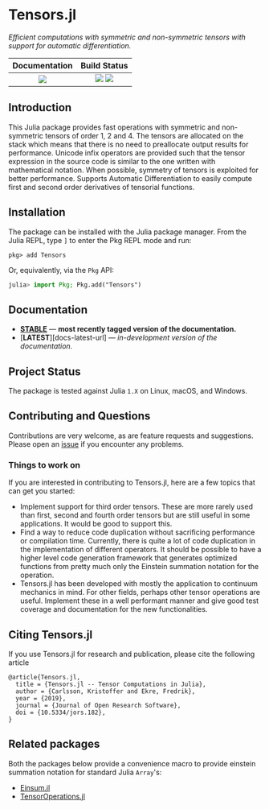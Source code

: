 # Tensors.jl

*Efficient computations with symmetric and non-symmetric tensors with support for automatic differentiation.*

| **Documentation**                                                               | **Build Status**                                                                                |
|:-------------------------------------------------------------------------------:|:-----------------------------------------------------------------------------------------------:|
| [![][docs-stable-img]][docs-stable-url] | [![][ci-img]][ci-url] [![][codecov-img]][codecov-url] |

## Introduction

This Julia package provides fast operations with symmetric and non-symmetric tensors of order 1, 2 and 4.
The tensors are allocated on the stack which means that there is no need to preallocate output results for performance.
Unicode infix operators are provided such that the tensor expression in the source code is similar to the one written with mathematical notation.
When possible, symmetry of tensors is exploited for better performance.
Supports Automatic Differentiation to easily compute first and second order derivatives of tensorial functions.

## Installation

The package can be installed with the Julia package manager.
From the Julia REPL, type `]` to enter the Pkg REPL mode and run:

```
pkg> add Tensors
```

Or, equivalently, via the `Pkg` API:

```julia
julia> import Pkg; Pkg.add("Tensors")
```

## Documentation

- [**STABLE**][docs-stable-url] &mdash; **most recently tagged version of the documentation.**
- [**LATEST**][docs-latest-url] &mdash; *in-development version of the documentation.*

## Project Status

The package is tested against Julia `1.X` on Linux, macOS, and Windows.

## Contributing and Questions

Contributions are very welcome, as are feature requests and suggestions. Please open an [issue][issues-url] if you encounter any problems.

### Things to work on

If you are interested in contributing to Tensors.jl, here are a few topics that can get you started:

* Implement support for third order tensors. These are more rarely used than first, second and fourth order tensors but are still useful in some applications. It would be good to support this.
* Find a way to reduce code duplication without sacrificing performance or compilation time. Currently, there is quite a lot of code duplication in the implementation of different operators. It should be possible to have a higher level code generation framework that generates optimized functions from pretty much only the Einstein summation notation for the operation.
* Tensors.jl has been developed with mostly the application to continuum mechanics in mind. For other fields, perhaps other tensor operations are useful. Implement these in a well performant manner and give good test coverage and documentation for the new functionalities.

## Citing Tensors.jl

If you use Tensors.jl for research and publication, please cite the following article
```
@article{Tensors.jl,
  title = {Tensors.jl -- Tensor Computations in Julia},
  author = {Carlsson, Kristoffer and Ekre, Fredrik},
  year = {2019},
  journal = {Journal of Open Research Software},
  doi = {10.5334/jors.182},
}
```

## Related packages

Both the packages below provide a convenience macro to provide einstein summation notation for standard Julia `Array`'s:

* [Einsum.jl](https://github.com/ahwillia/Einsum.jl)
* [TensorOperations.jl](https://github.com/Jutho/TensorOperations.jl)


[docs-stable-img]: https://img.shields.io/badge/docs-stable-blue.svg
[docs-stable-url]: https://kristofferc.github.io/Tensors.jl/stable

[ci-img]: https://github.com/Ferrite-FEM/Tensors.jl/workflows/CI/badge.svg
[ci-url]: https://github.com/Ferrite-FEM/Tensors.jl/actions?query=workflows/CI

[issues-url]: https://github.com/Ferrite-FEM/Tensors.jl/issues

[codecov-img]: https://codecov.io/gh/Ferrite-FEM/Tensors.jl/branch/master/graph/badge.svg
[codecov-url]: https://codecov.io/gh/Ferrite-FEM/Tensors.jl
